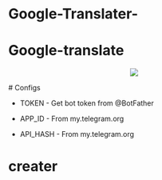 # Google-Translater-

# Google-translate
<p align="center">
  <a href="https://www.python.org">
    <img src="http://ForTheBadge.com/images/badges/made-with-python.svg">
  </a>
</p>
# Configs

* TOKEN  - Get bot token from @BotFather

* APP_ID        - From my.telegram.org 

* API_HASH      - From my.telegram.org

# creater 
<p align = "center">
  <a href ="https://t.me/lntechnical">
  </a>
</p>
